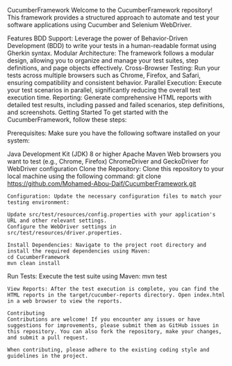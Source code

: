 CucumberFramework
Welcome to the CucumberFramework repository! This framework provides a structured approach to automate and test your software applications using Cucumber and Selenium WebDriver.

Features
BDD Support: Leverage the power of Behavior-Driven Development (BDD) to write your tests in a human-readable format using Gherkin syntax.
Modular Architecture: The framework follows a modular design, allowing you to organize and manage your test suites, step definitions, and page objects effectively.
Cross-Browser Testing: Run your tests across multiple browsers such as Chrome, Firefox, and Safari, ensuring compatibility and consistent behavior.
Parallel Execution: Execute your test scenarios in parallel, significantly reducing the overall test execution time.
Reporting: Generate comprehensive HTML reports with detailed test results, including passed and failed scenarios, step definitions, and screenshots.
Getting Started
To get started with the CucumberFramework, follow these steps:

Prerequisites: Make sure you have the following software installed on your system:

Java Development Kit (JDK) 8 or higher
Apache Maven
Web browsers you want to test (e.g., Chrome, Firefox)
ChromeDriver and GeckoDriver for WebDriver configuration
Clone the Repository: Clone this repository to your local machine using the following command:
git clone https://github.com/Mohamed-Abou-Daif/CucumberFramework.git
```
Configuration: Update the necessary configuration files to match your testing environment:

Update src/test/resources/config.properties with your application's URL and other relevant settings.
Configure the WebDriver settings in src/test/resources/driver.properties.

Install Dependencies: Navigate to the project root directory and install the required dependencies using Maven:
cd CucumberFramework
mvn clean install
```
Run Tests: Execute the test suite using Maven:
mvn test
```
View Reports: After the test execution is complete, you can find the HTML reports in the target/cucumber-reports directory. Open index.html in a web browser to view the reports.

Contributing
Contributions are welcome! If you encounter any issues or have suggestions for improvements, please submit them as GitHub issues in this repository. You can also fork the repository, make your changes, and submit a pull request.

When contributing, please adhere to the existing coding style and guidelines in the project.
